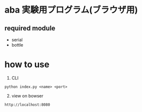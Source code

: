 # aba 実験用プログラム(ブラウザ用)

## required module

* serial
* bottle

# how to use

1. CLI

`python index.py <name> <port>`

2. view on bowser 

`http://localhost:8080`


